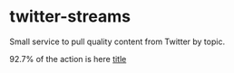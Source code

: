 # twitter-streams

Small service to pull quality content from Twitter by topic.

92.7% of the action is here [title](http://)
